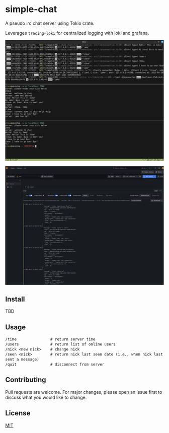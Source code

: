 # simple-chat

A pseudo irc chat server using Tokio crate.

Leverages `tracing-loki` for centralized logging with loki and grafana.

![alt text](chat.png)

![alt text](grafana.png)

## Install

TBD

## Usage

```console
/time               # return server time
/users              # return list of online users
/nick <new nick>    # change nick
/seen <nick>        # return nick last seen date (i.e., when nick last sent a message)
/quit               # disconnect from server
```

## Contributing

Pull requests are welcome. For major changes, please open an issue first to discuss what you would like to change.

## License

[MIT](https://github.com/smehlhoff/simple-chat/blob/master/LICENSE)
